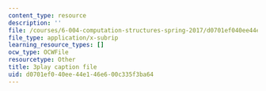 ```yaml
---
content_type: resource
description: ''
file: /courses/6-004-computation-structures-spring-2017/d0701ef040ee44e146e600c335f3ba64_ydboHy_yNts.srt
file_type: application/x-subrip
learning_resource_types: []
ocw_type: OCWFile
resourcetype: Other
title: 3play caption file
uid: d0701ef0-40ee-44e1-46e6-00c335f3ba64
---
```

